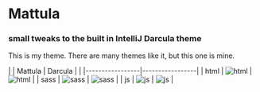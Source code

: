 # Mattula
### small tweaks to the built in IntelliJ Darcula theme

This is my theme. There are many themes like it, but this one is
mine.

|      | Mattula         | Darcula         |
|      |-----------------|-----------------|
| html | ![html][m-html] | ![html][d-html] |
| sass | ![sass][m-sass] | ![sass][d-sass] |
| js   | ![js][m-js]     | ![js][d-js]     |

[m-html]: https://raw.github.com/mbriggs/mattula/master/mattula%20-%20html.png
[m-sass]: https://raw.github.com/mbriggs/mattula/master/mattula%20-%20sass.png
[m-js]: https://raw.github.com/mbriggs/mattula/master/mattula%20-%20javascript.png

[d-html]: https://raw.github.com/mbriggs/mattula/master/darcula%20-%20html.png
[d-sass]: https://raw.github.com/mbriggs/mattula/master/darcula%20-%20sass.png
[d-js]: https://raw.github.com/mbriggs/mattula/master/darcula%20-%20javascript.png
